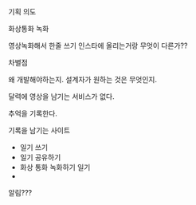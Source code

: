 
기획 의도

화상통화 녹화

영상녹화해서 한줄 쓰기 인스타에 올리는거랑 무엇이 다른가??

차별점

왜 개발해야하는지. 설계자가 원하는 것은 무엇인지.

달력에 영상을 남기는 서비스가 없다.

추억을 기록한다.



기록을 남기는 사이트
- 일기 쓰기
- 일기 공유하기
- 화상 통화 녹화하기
일기 
- 

알림???

